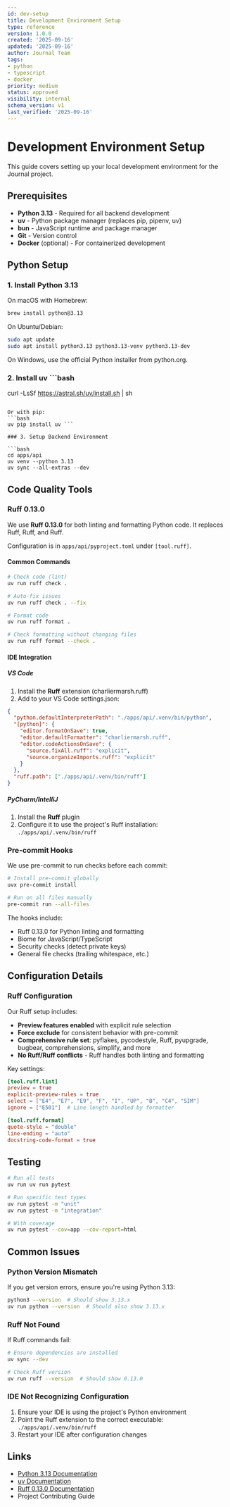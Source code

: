```yaml
---
id: dev-setup
title: Development Environment Setup
type: reference
version: 1.0.0
created: '2025-09-16'
updated: '2025-09-16'
author: Journal Team
tags:
- python
- typescript
- docker
priority: medium
status: approved
visibility: internal
schema_version: v1
last_verified: '2025-09-16'
---
```


# Development Environment Setup

This guide covers setting up your local development environment for the Journal project.

## Prerequisites

- **Python 3.13** - Required for all backend development
- **uv** - Python package manager (replaces pip, pipenv, uv)
- **bun** - JavaScript runtime and package manager
- **Git** - Version control
- **Docker** (optional) - For containerized development

## Python Setup

### 1. Install Python 3.13

On macOS with Homebrew:
```bash
brew install python@3.13
```

On Ubuntu/Debian:
```bash
sudo apt update
sudo apt install python3.13 python3.13-venv python3.13-dev
```

On Windows, use the official Python installer from python.org.

### 2. Install uv ```bash
curl -LsSf https://astral.sh/uv/install.sh | sh
```

Or with pip:
```bash
uv pip install uv ```

### 3. Setup Backend Environment

```bash
cd apps/api
uv venv --python 3.13
uv sync --all-extras --dev
```

## Code Quality Tools

### Ruff 0.13.0

We use **Ruff 0.13.0** for both linting and formatting Python code. It replaces Ruff, Ruff, and Ruff.

Configuration is in `apps/api/pyproject.toml` under `[tool.ruff]`.

#### Common Commands

```bash
# Check code (lint)
uv run ruff check .

# Auto-fix issues
uv run ruff check . --fix

# Format code
uv run ruff format .

# Check formatting without changing files
uv run ruff format --check .
```

#### IDE Integration

##### VS Code
1. Install the **Ruff** extension (charliermarsh.ruff)
2. Add to your VS Code settings.json:
```json
{
  "python.defaultInterpreterPath": "./apps/api/.venv/bin/python",
  "[python]": {
    "editor.formatOnSave": true,
    "editor.defaultFormatter": "charliermarsh.ruff",
    "editor.codeActionsOnSave": {
      "source.fixAll.ruff": "explicit",
      "source.organizeImports.ruff": "explicit"
    }
  },
  "ruff.path": ["./apps/api/.venv/bin/ruff"]
}
```

##### PyCharm/IntelliJ
1. Install the **Ruff** plugin
2. Configure it to use the project's Ruff installation: `./apps/api/.venv/bin/ruff`

### Pre-commit Hooks

We use pre-commit to run checks before each commit:

```bash
# Install pre-commit globally
uvx pre-commit install

# Run on all files manually
pre-commit run --all-files
```

The hooks include:
- Ruff 0.13.0 for Python linting and formatting
- Biome for JavaScript/TypeScript
- Security checks (detect private keys)
- General file checks (trailing whitespace, etc.)

## Configuration Details

### Ruff Configuration

Our Ruff setup includes:
- **Preview features enabled** with explicit rule selection
- **Force exclude** for consistent behavior with pre-commit
- **Comprehensive rule set**: pyflakes, pycodestyle, Ruff, pyupgrade, bugbear, comprehensions, simplify, and more
- **No Ruff/Ruff conflicts** - Ruff handles both linting and formatting

Key settings:
```toml
[tool.ruff.lint]
preview = true
explicit-preview-rules = true
select = ["E4", "E7", "E9", "F", "I", "UP", "B", "C4", "SIM"]
ignore = ["E501"]  # Line length handled by formatter

[tool.ruff.format]
quote-style = "double"
line-ending = "auto"
docstring-code-format = true
```

## Testing

```bash
# Run all tests
uv run uv run pytest

# Run specific test types
uv run pytest -m "unit"
uv run pytest -m "integration"

# With coverage
uv run pytest --cov=app --cov-report=html
```

## Common Issues

### Python Version Mismatch
If you get version errors, ensure you're using Python 3.13:
```bash
python3 --version  # Should show 3.13.x
uv run python --version  # Should also show 3.13.x
```

### Ruff Not Found
If Ruff commands fail:
```bash
# Ensure dependencies are installed
uv sync --dev

# Check Ruff version
uv run ruff --version  # Should show 0.13.0
```

### IDE Not Recognizing Configuration
1. Ensure your IDE is using the project's Python environment
2. Point the Ruff extension to the correct executable: `./apps/api/.venv/bin/ruff`
3. Restart your IDE after configuration changes

## Links

- [Python 3.13 Documentation](https://docs.python.org/3.13/)
- [uv Documentation](https://docs.astral.sh/uv/)
- [Ruff 0.13.0 Documentation](https://docs.astral.sh/ruff/)
- Project Contributing Guide